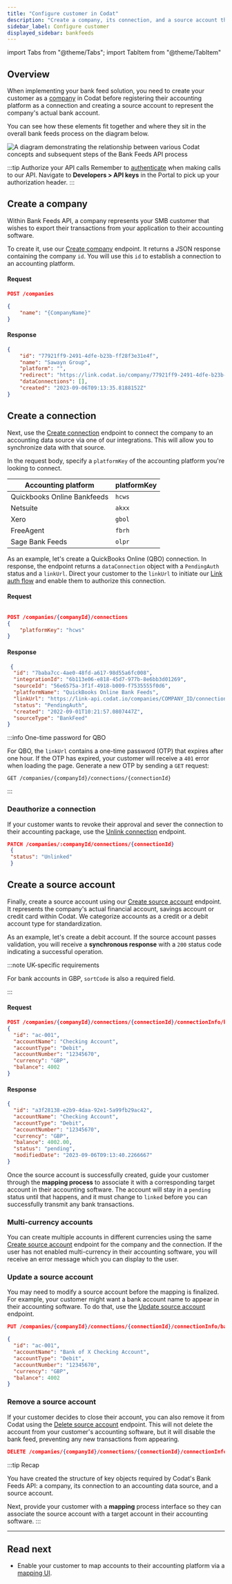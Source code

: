 ```yaml
---
title: "Configure customer in Codat"
description: "Create a company, its connection, and a source account that form the structure required to establish a bank feed"
sidebar_label: Configure customer
displayed_sidebar: bankfeeds
---
```


import Tabs from "@theme/Tabs";
import TabItem from "@theme/TabItem"

## Overview

When implementing your bank feed solution, you need to create your customer as a [company](../terms/company) in Codat before registering their accounting platform as a connection and creating a source account to represent the company's actual bank account.

You can see how these elements fit together and where they sit in the overall bank feeds process on the diagram below.

![A diagram demonstrating the relationship between various Codat concepts and subsequent steps of the Bank Feeds API process](/img/bank-feeds/bankfeeds-concept-flow.png)

:::tip Authorize your API calls
Remember to [authenticate](/using-the-api/authentication) when making calls to our API. Navigate to **Developers > API keys** in the Portal to pick up your authorization header.
:::

## Create a company

Within Bank Feeds API, a company represents your SMB customer that wishes to export their transactions from your application to their accounting software. 

To create it, use our [Create company](/bank-feeds-api#/operations/create-company) endpoint. It returns a JSON response containing the company `id`. You will use this `id` to establish a connection to an accounting platform. 

<Tabs>

<TabItem value="HTTP" label="HTTP">

#### Request

```json
POST /companies

{
    "name": "{CompanyName}"
}
```

#### Response

```json
{
    "id": "77921ff9-2491-4dfe-b23b-ff28f3e31e4f",
    "name": "Sawayn Group",
    "platform": "",
    "redirect": "https://link.codat.io/company/77921ff9-2491-4dfe-b23b-ff28f3e31e4f",
    "dataConnections": [],
    "created": "2023-09-06T09:13:35.8188152Z"
}
```

</TabItem >

</Tabs>

## Create a connection

Next, use the [Create connection](/bank-feeds-api#/operations/create-connection) endpoint to connect the company to an accounting data source via one of our integrations. This will allow you to synchronize data with that source. 

In the request body, specify a `platformKey` of the accounting platform you're looking to connect.

| Accounting platform | platformKey |
| ---  | ---  |
| Quickbooks Online Bankfeeds | `hcws` |
| Netsuite | `akxx` |
| Xero | `gbol` |
| FreeAgent | `fbrh` |
| Sage Bank Feeds | `olpr` |

As an example, let's create a QuickBooks Online (QBO) connection. In response, the endpoint returns a `dataConnection` object with a `PendingAuth` status and a `linkUrl`. Direct your customer to the `linkUrl` to initiate our [Link auth flow](/auth-flow/overview) and enable them to authorize this connection.

<Tabs>

<TabItem value="HTTP" label="HTTP">

#### Request

```json

POST /companies/{companyId}/connections
{
    "platformKey": "hcws"
}

```

#### Response

```json
 {
  "id": "7baba7cc-4ae0-48fd-a617-98d55a6fc008",
  "integrationId": "6b113e06-e818-45d7-977b-8e6bb3d01269",
  "sourceId": "56e6575a-3f1f-4918-b009-f7535555f0d6",
  "platformName": "QuickBooks Online Bank Feeds",
  "linkUrl": "https://link-api.codat.io/companies/COMPANY_ID/connections/CONNECTION_ID/start?otp=742271", 
  "status": "PendingAuth",
  "created": "2022-09-01T10:21:57.0807447Z",
  "sourceType": "BankFeed"
}
```
</TabItem >

</Tabs>

:::info One-time password for QBO

For QBO, the `linkUrl` contains a one-time password (OTP) that expires after one hour. If the OTP has expired, your customer will receive a `401` error when loading the page. Generate a new OTP by sending a `GET` request:
```
GET /companies/{companyId}/connections/{connectionId}
```
:::

### Deauthorize a connection

If your customer wants to revoke their approval and sever the connection to their accounting package, use the [Unlink connection](/bank-feeds-api#/operations/unlink-connection) endpoint.

```json
PATCH /companies/:companyId/connections/{connectionId}
 {
 "status": "Unlinked"
 }
```

## Create a source account

Finally, create a source account using our [Create source account](/bank-feeds-api#/operations/create-source-account) endpoint. It represents the company's actual financial account, savings account or credit card within Codat. We categorize accounts as a credit or a debit account type for standardization. 

As an example, let's create a debit account. If the source account passes validation, you will receive a **synchronous response** with a `200` status code indicating a successful operation.

:::note UK-specific requirements

For bank accounts in GBP, `sortCode` is also a required field. 

:::

<Tabs>

<TabItem value="HTTP" label="HTTP">

#### Request

```json 
POST /companies/{companyId}/connections/{connectionId}/connectionInfo/bankFeedAccounts
{
  "id": "ac-001",
  "accountName": "Checking Account",
  "accountType": "Debit",
  "accountNumber": "12345670",
  "currency": "GBP",
  "balance": 4002
}
```
#### Response

```json
{
  "id": "a3f28138-e2b9-4daa-92e1-5a99fb29ac42",
  "accountName": "Checking Account",
  "accountType": "Debit",
  "accountNumber": "12345670",
  "currency": "GBP",
  "balance": 4002.00,
  "status": "pending",
  "modifiedDate": "2023-09-06T09:13:40.2266667"
}   
```
</TabItem >

</Tabs>

Once the source account is successfully created, guide your customer through the **mapping process** to associate it with a corresponding target account in their accounting software. The account will stay in a `pending` status until that happens, and it must change to `linked` before you can successfully transmit any bank transactions.

### Multi-currency accounts

You can create multiple accounts in different currencies using the same [Create source account](/bank-feeds-api#/operations/create-source-account) endpoint for the company and the connection. If the user has not enabled multi-currency in their accounting software, you will receive an error message which you can display to the user.

### Update a source account

You may need to modify a source account before the mapping is finalized. For example, your customer might want a bank account name to appear in their accounting software. To do that, use the [Update source account](/bank-feeds-api#/operations/update-source-account) endpoint.

<Tabs>

<TabItem value="HTTP" label="HTTP">

```json
PUT /companies/{companyId}/connections/{connectionId}/connectionInfo/bankFeedAccounts/{accountId}

{
  "id": "ac-001",
  "accountName": "Bank of X Checking Account",
  "accountType": "Debit",
  "accountNumber": "12345670",
  "currency": "GBP",
  "balance": 4002
}
```
</TabItem >

</Tabs>

### Remove a source account

If your customer decides to close their account, you can also remove it from Codat using the [Delete source account](/bank-feeds-api#/operations/delete-source-account) endpoint. This will not delete the account from your customer's accounting software, but it will disable the bank feed, preventing any new transactions from appearing.

<Tabs>

<TabItem value="HTTP" label="HTTP">

```json
DELETE /companies/{companyId}/connections/{connectionId}/connectionInfo/bankFeedAccounts/{accountId}
```
</TabItem >

</Tabs>

:::tip Recap

You have created the structure of key objects required by Codat's Bank Feeds API: a company, its connection to an accounting data source, and a source account. 

Next, provide your customer with a **mapping** process interface so they can associate the source account with a target account in their accounting software.
:::

---

## Read next

* Enable your customer to map accounts to their accounting platform via a [mapping UI](/bank-feeds/mapping/overview).

